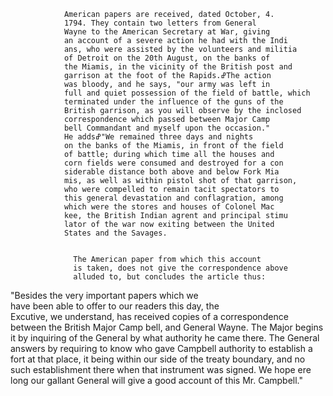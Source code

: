 
                American papers are received, dated October, 4.
                1794. They contain two letters from General 
                Wayne to the American Secretary at War, giving 
                an account of a severe action he had with the Indi
                ans, who were assisted by the volunteers and militia 
                of Detroit on the 20th August, on the banks of 
                the Miamis, in the vicinity of the British post and 
                garrison at the foot of the Rapids.ߝThe action 
                was bloody, and he says, "our army was left in 
                full and quiet possession of the field of battle, which 
                terminated under the influence of the guns of the 
                British garrison, as you will observe by the inclosed 
                correspondence which passed between Major Camp
                bell Commandant and myself upon the occasion." 
                He addsߝ"We remained three days and nights 
                on the banks of the Miamis, in front of the field 
                of battle; during which time all the houses and  
                corn fields were consumed and destroyed for a con
                siderable distance both above and below Fork Mia
                mis, as well as within pistol shot of that garrison, 
                who were compelled to remain tacit spectators to 
                this general devastation and conflagration, among 
                which were the stores and houses of Colonel Mac
                kee, the British Indian agrent and principal stimu
                lator of the war now exiting between the United 
                States and the Savages.
                
                  The American paper from which this account 
                  is taken, does not give the correspondence above 
                  alluded to, but concludes the article thus: "Besides the very important papers which we  
                have been able to offer to our readers this day, the  
                Excutive, we understand, has received copies of a 
                correspondence between the British Major Camp
                bell, and General Wayne. The Major begins it 
                by inquiring of the General by what authority he 
                came there. The General answers by requiring 
                to know who gave Campbell authority to establish 
                a fort at that place, it being within our side of the 
                treaty boundary, and no such establishment there 
                when that instrument was signed. We hope ere 
                long our gallant General will give a good account 
                of this Mr. Campbell."
                